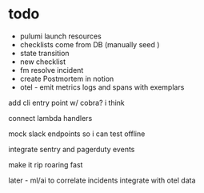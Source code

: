 # todo 
* pulumi launch resources 
* checklists come from DB (manually seed )
* state transition
* new checklist 
* fm resolve incident 
* create Postmortem in notion 
* otel - emit metrics logs and spans with exemplars 

add cli entry point w/ cobra? i think 

connect lambda handlers 

mock slack endpoints so i can test offline 

integrate sentry and pagerduty events 

make it rip roaring fast

later - ml/ai to correlate incidents 
integrate with otel data 